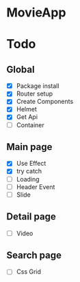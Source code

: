 # MovieApp

# Todo

## Global

- [x] Package install
- [x] Router setup
- [x] Create Components
- [x] Helmet
- [x] Get Api
- [ ] Container

## Main page

- [x] Use Effect
- [x] try catch
- [ ] Loading
- [ ] Header Event
- [ ] Slide

## Detail page

- [ ] Video

## Search page

- [ ] Css Grid
